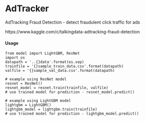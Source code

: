 # AdTracker
AdTracking Fraud Detection -  detect fraudulent click traffic for ads
<link>https://www.kaggle.com/c/talkingdata-adtracking-fraud-detection</link>

#### Usage
```
from model import LightGBM, ResNet
import os
datapath = '..{}data'.format(os.sep)
trainfile = '{}sample_train_data.csv'.format(datapath)
valfile = '{}sample_val_data.csv'.format(datapath)

# example using ResNet model
resnet = ResNet()
resnet_model = resnet.train(trainfile, valfile)
# use trained model for prediction - resnet_model.predict()

# example using LightGBM model
lightgbm = LightGBM()
lightgbm_model = lightgbm.train(trainfile)
# use trained model for prediction - lightgbm_model.predict()
```

